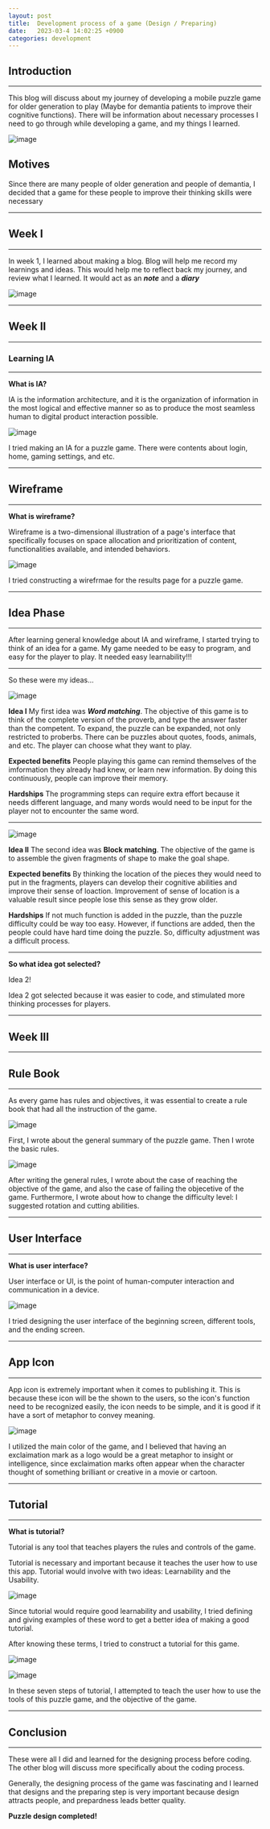```yaml
---
layout: post
title:  Development process of a game (Design / Preparing)
date:   2023-03-4 14:02:25 +0900
categories: development
---
```



## Introduction

---

This blog will discuss about my journey of developing a mobile puzzle game for older generation to play (Maybe for demantia patients to improve their cognitive functions).
There will be information about necessary processes I need to go through while developing a game, and my things I learned.

![image](https://www.maketecheasier.com/assets/uploads/2021/12/mobile-puzzle-game-candy-crush-800x400.jpg.webp)

## Motives

Since there are many people of older generation and people of demantia, I decided that a game for these people to improve their thinking skills were necessary

---

## Week I

---

In week 1, I learned about making a blog. Blog will help me record my learnings and ideas.
This would help me to reflect back my journey, and review what I learned.
It would act as an ***note*** and a ***diary***

![image](https://res.cloudinary.com/dg8gqr85x/image/upload/v1678846783/%EC%8A%A4%ED%81%AC%EB%A6%B0%EC%83%B7_2023-03-15_111908_g9izwk.png)

---

## Week II

---

### **Learning IA**

---

**What is IA?**

IA is the information architecture, and it is the organization of information in the most logical and effective manner so as to produce the most seamless human to digital product interaction possible.

![image](https://res.cloudinary.com/dg8gqr85x/image/upload/v1678594542/%EC%8A%A4%ED%81%AC%EB%A6%B0%EC%83%B7_2023-03-12_130452_deemy6.png)

I tried making an IA for a puzzle game. There were contents about login, home, gaming settings, and etc.

---

## Wireframe

---

**What is wireframe?**

Wireframe is a two-dimensional illustration of a page's interface that specifically focuses on space allocation and prioritization of content, functionalities available, and intended behaviors.

![image](https://res.cloudinary.com/dg8gqr85x/image/upload/v1678594542/%EC%8A%A4%ED%81%AC%EB%A6%B0%EC%83%B7_2023-03-12_130549_vw8sa3.png)

I tried constructing a wirefrmae for the results page for a puzzle game.

---

## Idea Phase

---

After learning general knowledge about IA and wireframe, I started trying to think of an idea for a game.
My game needed to be easy to program, and easy for the player to play.
It needed easy learnability!!!

---
So these were my ideas...

![image](https://res.cloudinary.com/dg8gqr85x/image/upload/v1678849040/%EC%8A%A4%ED%81%AC%EB%A6%B0%EC%83%B7_2023-03-15_115659_jbfuff.png)

**Idea I**
My first idea was ***Word matching***. The objective of this game is to think of the complete version of the proverb, and type the answer faster than the competent.
To expand, the puzzle can be expanded, not only restricted to proberbs. There can be puzzles about quotes, foods, animals, and etc. The player can choose what they want to play.

**Expected benefits**
People playing this game can remind themselves of the imformation they already had knew, or learn new information. By doing this continuously, people can improve their memory.

**Hardships**
The programming steps can require extra effort because it needs different language, and many words would need to be input for the player not to encounter the same word.

---

![image](https://res.cloudinary.com/dg8gqr85x/image/upload/v1678849040/%EC%8A%A4%ED%81%AC%EB%A6%B0%EC%83%B7_2023-03-15_115641_bkj1jy.png)

**Idea II**
The second idea was **Block matching**. The objective of the game is to assemble the given fragments of shape to make the goal shape.

**Expected benefits**
By thinking the location of the pieces they would need to put in the fragments, players can develop their cognitive abilities and improve their sense of loaction. Improvement of sense of location is a valuable result since people lose this sense as they grow older.

**Hardships**
If not much function is added in the puzzle, than the puzzle difficulty could be way too easy. However, if functions are added, then the people could have hard time doing the puzzle. So, difficulty adjustment was a difficult process.

---

**So what idea got selected?**

Idea 2!

Idea 2 got selected because it was easier to code, and stimulated more thinking processes for players.

---

## Week III

---

## Rule Book

---

As every game has rules and objectives, it was essential to create a rule book that had all the instruction of the game.

![image](https://res.cloudinary.com/dg8gqr85x/image/upload/v1679039186/%EC%8A%A4%ED%81%AC%EB%A6%B0%EC%83%B7_2023-03-17_164505_lhg9zn.png)

First, I wrote about the general summary of the puzzle game. Then I wrote the basic rules.

![image](https://res.cloudinary.com/dg8gqr85x/image/upload/v1678850959/%EC%8A%A4%ED%81%AC%EB%A6%B0%EC%83%B7_2023-03-15_122900_lkxwop.png)

After writing the general rules, I wrote about the case of reaching the objective of the game, and also the case of failing the objecetive of the game. Furthermore, I wrote about how to change the difficulty level: I suggested rotation and cutting abilities.

---

## User Interface

---

**What is user interface?**

User interface or UI, is the point of human-computer interaction and communication in a device. 

![image](https://res.cloudinary.com/dg8gqr85x/image/upload/v1679876267/%EC%8A%A4%ED%81%AC%EB%A6%B0%EC%83%B7_2023-03-27_091734_wyd2ki.png)

I tried designing the user interface of the beginning screen, different tools, and the ending screen.

---

## App Icon

---

App icon is extremely important when it comes to publishing it. This is because these icon will be the shown to the users, so the icon's function need to be recognized easily, the icon needs to be simple, and it is good if it have a sort of metaphor to convey meaning.

![image](https://res.cloudinary.com/dg8gqr85x/image/upload/v1679876191/%EC%8A%A4%ED%81%AC%EB%A6%B0%EC%83%B7_2023-03-27_091446_in2m53.png)

I utilized the main color of the game, and I believed that having an exclaimation mark as a logo would be a great metaphor to insight or intelligence, since exclaimation marks often appear when the character thought of something brilliant or creative in a movie or cartoon.

---

## Tutorial

---

**What is tutorial?**

Tutorial is any tool that teaches players the rules and controls of the game.

Tutorial is necessary and important because it teaches the user how to use this app. Tutorial would involve with two ideas: Learnability and the Usability.

![image](https://res.cloudinary.com/dg8gqr85x/image/upload/v1679876191/%EC%8A%A4%ED%81%AC%EB%A6%B0%EC%83%B7_2023-03-27_091510_vxn2hc.png)

Since tutorial would require good learnability and usability, I tried defining and giving examples of these word to get a better idea of making a good tutorial.

After knowing these terms, I tried to construct a tutorial for this game.

![image](https://res.cloudinary.com/dg8gqr85x/image/upload/v1679876191/%EC%8A%A4%ED%81%AC%EB%A6%B0%EC%83%B7_2023-03-27_091539_snkol4.png)

![image](https://res.cloudinary.com/dg8gqr85x/image/upload/v1679876191/%EC%8A%A4%ED%81%AC%EB%A6%B0%EC%83%B7_2023-03-27_091547_g6wyko.png)

In these seven steps of tutorial, I attempted to teach the user how to use the tools of this puzzle game, and the objective of the game. 

---

## Conclusion

---

These were all I did and learned for the designing process before coding. The other blog will discuss more specifically about the coding process.

Generally, the designing process of the game was fascinating and I learned that designs and the preparing step is very important because design attracts people, and prepardness leads better quality.

**Puzzle design completed!**


